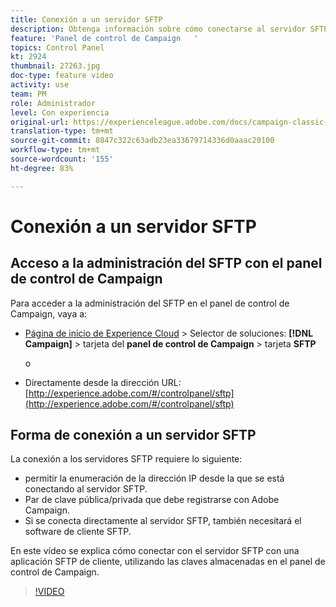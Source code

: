 ```yaml
---
title: Conexión a un servidor SFTP
description: Obtenga información sobre cómo conectarse al servidor SFTP mediante una aplicación SFTP de cliente, utilizando las claves almacenadas en el Panel de control de Campaign.
feature: 'Panel de control de Campaign   '
topics: Control Panel
kt: 2924
thumbnail: 27263.jpg
doc-type: feature video
activity: use
team: PM
role: Administrador
level: Con experiencia
original-url: https://experienceleague.adobe.com/docs/campaign-classic-learn/tutorials/administrating/control-panel-acc/connect-to-sftp-server.html
translation-type: tm+mt
source-git-commit: 8847c322c63adb23ea33679714336d0aaac20100
workflow-type: tm+mt
source-wordcount: '155'
ht-degree: 83%

---
```



# Conexión a un servidor SFTP

## Acceso a la administración del SFTP con el panel de control de Campaign

Para acceder a la administración del SFTP en el panel de control de Campaign, vaya a:

* [Página de inicio de Experience Cloud](https://experience.adobe.com/#/home) > Selector de soluciones: **[!DNL Campaign]** > tarjeta del **panel de control de Campaign** > tarjeta **SFTP**

   o
* Directamente desde la dirección URL: [http://experience.adobe.com/#/controlpanel/sftp](http://experience.adobe.com/#/controlpanel/sftp)

## Forma de conexión a un servidor SFTP

La conexión a los servidores SFTP requiere lo siguiente:

* permitir la enumeración de la dirección IP desde la que se está conectando al servidor SFTP.
* Par de clave pública/privada que debe registrarse con Adobe Campaign.
* Si se conecta directamente al servidor SFTP, también necesitará el software de cliente SFTP.

En este vídeo se explica cómo conectar con el servidor SFTP con una aplicación SFTP de cliente, utilizando las claves almacenadas en el panel de control de Campaign.

>[!VIDEO](https://video.tv.adobe.com/v/27263?quality=12)
